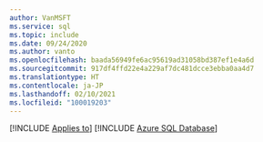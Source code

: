 ```yaml
---
author: VanMSFT
ms.service: sql
ms.topic: include
ms.date: 09/24/2020
ms.author: vanto
ms.openlocfilehash: baada56949fe6ac95619ad31058bd387ef1e4a6d
ms.sourcegitcommit: 917df4ffd22e4a229af7dc481dcce3ebba0aa4d7
ms.translationtype: HT
ms.contentlocale: ja-JP
ms.lasthandoff: 02/10/2021
ms.locfileid: "100019203"
---
```

[!INCLUDE [Applies to](../../includes/applies-md.md)] [!INCLUDE [Azure SQL Database](../../includes/applies-to-version/_asdb.md)]